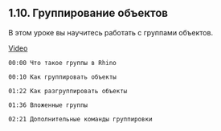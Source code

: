 ## 1.10. Группирование объектов

В этом уроке вы научитесь работать с группами объектов.

[Video](https://player.softculture.cc/embed/online/RHN/RHN_72.15.06_L1-10_Groups)

``` chapters
00:00 Что такое группы в Rhino

00:10 Как группировать объекты

01:22 Как разгруппировать объекты

01:36 Вложенные группы

02:21 Дополнительные команды группировки
```